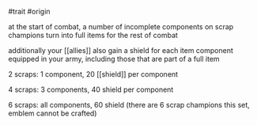 #trait
#origin

at the start of combat, a number of incomplete components on scrap champions turn into full items for the rest of combat

additionally your [[allies]] also gain a shield for each item component equipped in your army, including those that are part of a full item

2 scraps: 1 component, 20 [[shield]] per component

4 scraps: 3 components, 40 shield per component

6 scraps: all components, 60 shield (there are 6 scrap champions this set, emblem cannot be crafted)